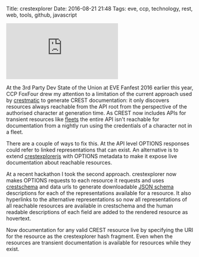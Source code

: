 Title: crestexplorer
Date: 2016-08-21 21:48
Tags: eve, ccp, technology, rest, web, tools, github, javascript

<div class="flex-video widescreen"><iframe src="https://www.youtube.com/embed/zYU2lier4GA" frameborder="0" allowfullscreen=""></iframe></div>

At the 3rd Party Dev State of the Union at EVE Fanfest 2016 earlier
this year, CCP FoxFour drew my attention to a limitation of the
current approach used by
[crestmatic](http://jimpurbrick.com/2016/01/03/crestmatic/) to
generate CREST documentation: it only discovers resources always
reachable from the API root from the perspective of the authorised
character at generation time. As CREST now includes APIs for transient
resources like
[fleets](https://forums.eveonline.com/default.aspx?g=posts&t=475607)
the entire API isn't reachable for documentation from a nightly run
using the credentials of a character not in a fleet.


There are a couple of ways to fix this. At the API level OPTIONS
responses could refer to linked representations that can exist. An
alternative is to extend
[crestexplorerjs](http://jimpurbrick.com/crestexplorerjs/#https://crest-tq.eveonline.com/)
with OPTIONS metadata to make it expose live documentation about
reachable resources.

At a recent hackathon I took the second approach. crestexplorer now
makes OPTIONS requests to each resource it requests and uses
[crestschema](https://github.com/jimpurbrick/crestschema) and data
urls to generate downloadable [JSON
schema](http://json-schema.org/latest/json-schema-core.html)
descriptions for each of the representations available for a
resource. It also hyperlinks to the alternative representations so now
all representations of all reachable resources are available in
crestschema and the human readable descriptions of each field are
added to the rendered resource as hovertext.

Now documentation for any valid CREST resource live
by specifying the URI for the resource as the crestexplorer hash
fragment. Even when the resources are transient documentation is
available for resources while they exist.